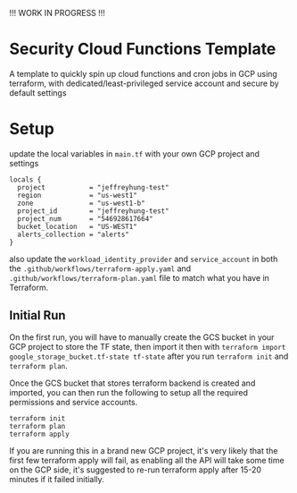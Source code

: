 !!! WORK IN PROGRESS !!!

# Security Cloud Functions Template
A template to quickly spin up cloud functions and cron jobs in GCP using terraform, with dedicated/least-privileged service account and secure by default settings

# Setup
update the local variables in `main.tf` with your own GCP project and settings
```
locals {
  project           = "jeffreyhung-test"
  region            = "us-west1"
  zone              = "us-west1-b"
  project_id        = "jeffreyhung-test"
  project_num       = "546928617664"
  bucket_location   = "US-WEST1"
  alerts_collection = "alerts"
}
```
also update the `workload_identity_provider` and `service_account` in both the `.github/workflows/terraform-apply.yaml` and `.github/workflows/terraform-plan.yaml` file to match what you have in Terraform.

## Initial Run

On the first run, you will have to manually create the GCS bucket in your GCP project to store the TF state, then import it 
then with `terraform import google_storage_bucket.tf-state tf-state` after you run `terraform init` and `terraform plan`.

Once the GCS bucket that stores terraform backend is created and imported, you can then run the following to setup all the required permissions and service accounts. 

```
terraform init
terraform plan
terraform apply
```
If you are running this in a brand new GCP project, it's very likely that the first few terraform apply will fail, as enabling all the API will take some time on the GCP side, it's suggested to re-run terraform apply after 15-20 minutes if it failed initially.